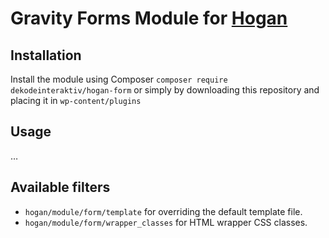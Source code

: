 # Gravity Forms Module for [Hogan](https://github.com/dekodeinteraktiv/hogan-core)

## Installation
Install the module using Composer `composer require dekodeinteraktiv/hogan-form` or simply by downloading this repository and placing it in `wp-content/plugins`

## Usage
…

## Available filters
- `hogan/module/form/template` for overriding the default template file.
- `hogan/module/form/wrapper_classes` for HTML wrapper CSS classes.
